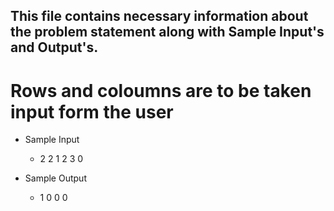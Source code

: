 ## This file contains necessary information about the problem statement along with Sample Input's and Output's.

# Rows and coloumns are to be taken input form the user


* Sample Input   
  * 2 2 
   1 2 
   3 0 

  

* Sample Output    
  * 1 0
    0 0
